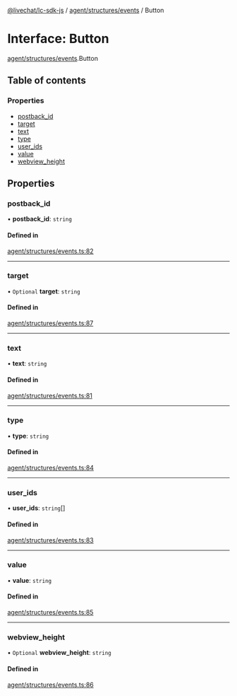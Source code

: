 [@livechat/lc-sdk-js](../README.md) / [agent/structures/events](../modules/agent_structures_events.md) / Button

# Interface: Button

[agent/structures/events](../modules/agent_structures_events.md).Button

## Table of contents

### Properties

- [postback\_id](agent_structures_events.Button.md#postback_id)
- [target](agent_structures_events.Button.md#target)
- [text](agent_structures_events.Button.md#text)
- [type](agent_structures_events.Button.md#type)
- [user\_ids](agent_structures_events.Button.md#user_ids)
- [value](agent_structures_events.Button.md#value)
- [webview\_height](agent_structures_events.Button.md#webview_height)

## Properties

### postback\_id

• **postback\_id**: `string`

#### Defined in

[agent/structures/events.ts:82](https://github.com/livechat/lc-sdk-js/blob/125a327/src/agent/structures/events.ts#L82)

___

### target

• `Optional` **target**: `string`

#### Defined in

[agent/structures/events.ts:87](https://github.com/livechat/lc-sdk-js/blob/125a327/src/agent/structures/events.ts#L87)

___

### text

• **text**: `string`

#### Defined in

[agent/structures/events.ts:81](https://github.com/livechat/lc-sdk-js/blob/125a327/src/agent/structures/events.ts#L81)

___

### type

• **type**: `string`

#### Defined in

[agent/structures/events.ts:84](https://github.com/livechat/lc-sdk-js/blob/125a327/src/agent/structures/events.ts#L84)

___

### user\_ids

• **user\_ids**: `string`[]

#### Defined in

[agent/structures/events.ts:83](https://github.com/livechat/lc-sdk-js/blob/125a327/src/agent/structures/events.ts#L83)

___

### value

• **value**: `string`

#### Defined in

[agent/structures/events.ts:85](https://github.com/livechat/lc-sdk-js/blob/125a327/src/agent/structures/events.ts#L85)

___

### webview\_height

• `Optional` **webview\_height**: `string`

#### Defined in

[agent/structures/events.ts:86](https://github.com/livechat/lc-sdk-js/blob/125a327/src/agent/structures/events.ts#L86)
